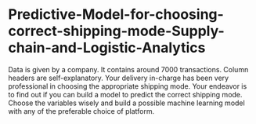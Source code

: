 # Predictive-Model-for-choosing-correct-shipping-mode-Supply-chain-and-Logistic-Analytics

Data is given by a company. It contains around 7000 transactions. Column headers are self-explanatory. 
Your delivery in-charge has been very professional in choosing the appropriate shipping mode. Your endeavor is to find out if you can build a model to predict the correct shipping mode. 
Choose the variables wisely and build a possible machine learning model with any of the preferable choice of platform.

